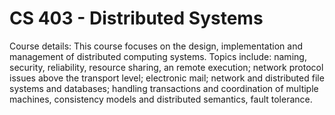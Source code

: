 # <h1><b>CS 403 - Distributed Systems</b></h1>

Course details: This course focuses on the design, implementation and management of distributed computing systems. Topics include: naming, security, reliability, resource sharing, an remote execution; network protocol issues above the transport level; electronic mail; network and distributed file systems and databases; handling transactions and coordination of multiple machines, consistency models and distributed semantics, fault tolerance.
